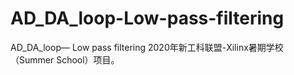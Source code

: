 # AD_DA_loop-Low-pass-filtering
AD_DA_loop— Low pass filtering
2020年新工科联盟-Xilinx暑期学校（Summer School）项目。
